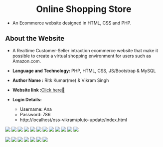 <h1 align='center'>Online Shopping Store</h1>

- An Ecommerce website designed in HTML, CSS and PHP.

## About the Website

 - A Realtime Customer-Seller intraction ecommerce website that make it possible to create a virtual shopping environment for users such as Amazon.com.
- <b>Language and Technology: </b> PHP, HTML, CSS, JS/Bootstrap & MySQL
- <b>Author Name :</b> Ritk Kumar(me) & Vikram Singh

- <b>Website link :</b>[Click here🎉](http://pluto-update.epizy.com/Pluto-Update-master/index.html)

- <b>Login Details: </b> 
  - Username: Ana 
  - Password: 786 
  - http://localhost/oss-vikram/pluto-update/index.html

![](back_images/Screenshot%20(150).png)
![](back_images/Screenshot%20(163).png)
![](back_images/Screenshot%20(166).png)
![](back_images/Screenshot%20(167).png)
![](back_images/Screenshot%20(168).png)
![](back_images/Screenshot%20(151).png)
![](back_images/Screenshot%20(152).png)
![](back_images/Screenshot%20(153).png)
![](back_images/Screenshot%20(154).png)
![](back_images/Screenshot%20(156).png)
![](back_images/Screenshot%20(158).png)
![](back_images/Screenshot%20(159).png)


![](back_images/Screenshot%20(171).png)
![](back_images/Screenshot%20(172).png)
![](back_images/Screenshot%20(173).png)
![](back_images/Screenshot%20(174).png)
![](back_images/Screenshot%20(175).png)
![](back_images/Screenshot%20(177).png)
![](back_images/Screenshot%20(176).png)


